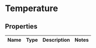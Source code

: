 # Temperature

## Properties
Name | Type | Description | Notes
------------ | ------------- | ------------- | -------------
